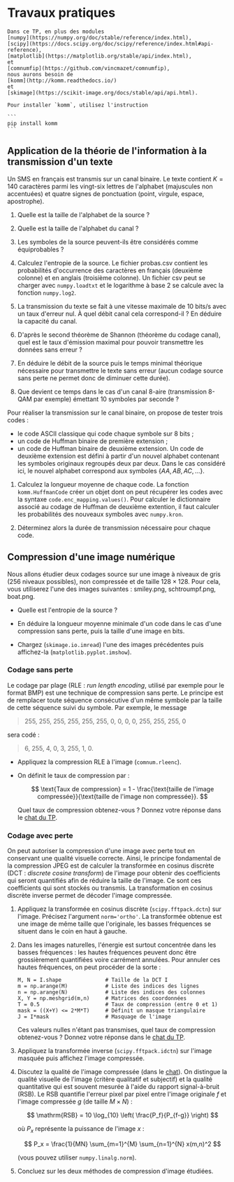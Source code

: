 # Travaux pratiques


````{admonition} Modules Python
Dans ce TP, en plus des modules
[numpy](https://numpy.org/doc/stable/reference/index.html),
[scipy](https://docs.scipy.org/doc/scipy/reference/index.html#api-reference),
[matplotlib](https://matplotlib.org/stable/api/index.html),
et
[comnumfip](https://github.com/vincmazet/comnumfip),
nous aurons besoin de
[komm](http://komm.readthedocs.io/)
et
[skimage](https://scikit-image.org/docs/stable/api/api.html).

Pour installer `komm`, utilisez l'instruction

```
pip install komm
```
````


## Application de la théorie de l'information à la transmission d'un texte

<!-- bien faire comprendre la différence entre Shannon, bits, codes, symboles, ... -->

Un SMS en français est transmis sur un canal binaire.
Le texte contient $K=140$ caractères parmi les vingt-six lettres de l'alphabet (majuscules non accentuées)
et quatre signes de ponctuation (point, virgule, espace, apostrophe).

1. Quelle est la taille de l'alphabet de la source ?

1. Quelle est la taille de l'alphabet du canal ?

1. Les symboles de la source peuvent-ils être considérés comme équiprobables ?

1. Calculez l'entropie de la source.
   Le fichier probas.csv contient les probabilités d'occurrence des caractères en français (deuxième colonne) et en anglais (troisième colonne).
   Un fichier csv peut se charger avec `numpy.loadtxt` et
   le logarithme à base 2 se calcule avec la fonction `numpy.log2`.

1. La transmission du texte se fait à une vitesse maximale de 10 bits/s avec un taux d'erreur nul.
   À quel débit canal cela correspond-il ? En déduire la capacité du canal.

1. D'après le second théorème de Shannon (théorème du codage canal),
   quel est le taux d'émission maximal pour pouvoir transmettre les données sans erreur ?

1. En déduire le débit de la source puis le temps minimal théorique nécessaire pour transmettre le texte sans erreur
   (aucun codage source sans perte ne permet donc de diminuer cette durée).

1. Que devient ce temps dans le cas d'un canal 8-aire (transmission 8-QAM par exemple) émettant 10 symboles par seconde ?

Pour réaliser la transmission sur le canal binaire, on propose de tester trois codes :
* le code ASCII classique qui code chaque symbole sur 8 bits ;
* un code de Huffman binaire de première extension ;
* un code de Huffman binaire de deuxième extension.
  Un code de deuxième extension est défini à partir d'un nouvel alphabet contenant les symboles originaux regroupés deux par deux.
  Dans le cas considéré ici, le nouvel alphabet correspond aux symboles $\{AA, AB, AC, \dots\}$.

1. Calculez la longueur moyenne de chaque code.
   La fonction `komm.HuffmanCode` créer un objet dont on peut récupérer les codes avec la syntaxe `code.enc_mapping.values()`.
   Pour calculer le dictionnaire associé au codage de Huffman de deuxième extention,
   il faut calculer les probabilités des nouveaux symboles avec `numpy.kron`.

1. Déterminez alors la durée de transmission nécessaire pour chaque code.


## Compression d'une image numérique

Nous allons étudier deux codages source sur une image à niveaux de gris (256 niveaux possibles), non compressée et de taille $128\times128$.
Pour cela, vous utiliserez l'une des images suivantes : smiley.png, schtroumpf.png, boat.png.

* Quelle est l'entropie de la source ?

* En déduire la longueur moyenne minimale d'un code dans le cas d'une compression sans perte, puis la taille d'une image en bits.

* Chargez (`skimage.io.imread`) l'une des images précédentes puis affichez-la
  (`matplotlib.pyplot.imshow`).

### Codage sans perte

Le codage par plage (RLE : _run length encoding_, utilisé par exemple pour le format BMP) est une technique de compression sans perte.
Le principe est de remplacer toute séquence consécutive d'un même symbole par la taille de cette séquence suivi du symbole.
Par exemple, le message
> 255, 255, 255, 255, 255, 255, 0, 0, 0, 0, 255, 255, 255, 0

sera codé :

> 6, 255, 4, 0, 3, 255, 1, 0.

* Appliquez la compression RLE à l'image (`comnum.rleenc`).

* On définit le taux de compression par :

  $$
    \text{Taux de compression} = 1 - \frac{\text{taille de l'image compressée}}{\text{taille de l'image non compressée}}.
  $$
  
  Quel taux de compression obtenez-vous ?
  Donnez votre réponse dans le [chat du TP](https://rocketchat.unistra.fr/group/moodle_unistra_Communications_num__riques_650196?layout=embedded).

<!-- Codez la méthode de décompression et vérifiez qu'elle fonctionne correctement en affichant l'image décompressée. -->


### Codage avec perte

On peut autoriser la compression d'une image avec perte tout en conservant une qualité visuelle correcte.
Ainsi, le principe fondamental de la compression JPEG est de calculer la transformée en cosinus discrète (DCT : _discrete cosine transform_)
de l'image pour obtenir des coefficients qui seront quantifiés afin de réduire la taille de l'image.
Ce sont ces coefficients qui sont stockés ou transmis.
La transformation en cosinus discrète inverse permet de décoder l'image compressée.

1. Appliquez la transformée en cosinus discrète (`scipy.fftpack.dctn`) sur l'image.
   Précisez l'argument `norm='ortho'`.
   La transformée obtenue est une image de même taille que l'originale,
   les basses fréquences se situent dans le coin en haut à gauche.

1. Dans les images naturelles, l'énergie est surtout concentrée dans les basses fréquences :
   les hautes fréquences peuvent donc être grossièrement quantifiées voire carrément annulées.
   Pour annuler ces hautes fréquences, on peut procéder de la sorte :
   ```
   M, N = I.shape              # Taille de la DCT I
   m = np.arange(M)            # Liste des indices des lignes
   n = np.arange(N)            # Liste des indices des colonnes
   X, Y = np.meshgrid(m,n)     # Matrices des coordonnées
   T = 0.5                     # Taux de compression (entre 0 et 1)
   mask = ((X+Y) <= 2*M*T)     # Définit un masque triangulaire
   J = I*mask                  # Masquage de l'image
   ```
   Ces valeurs nulles n'étant pas transmises, quel taux de compression obtenez-vous ?
  Donnez votre réponse dans le [chat du TP](https://rocketchat.unistra.fr/group/moodle_unistra_Communications_num__riques_650196?layout=embedded).

1. Appliquez la transformée inverse (`scipy.fftpack.idctn`) sur l'image masquée puis affichez l'image compressée.

1. Discutez la qualité de l'image compressée
  (dans le [chat](https://rocketchat.unistra.fr/group/moodle_unistra_Communications_num__riques_650196?layout=embedded)).
   On distingue la qualité visuelle de l'image (critère qualitatif et subjectif)
   et la qualité quantitative qui est souvent mesurée à l'aide du rapport signal-à-bruit (RSB).
   Le RSB quantifie l'erreur pixel par pixel entre l'image originale $f$ et l'image compressée $g$ (de taille $M \times N$) :
   
   $$
    \mathrm{RSB} = 10 \log_{10} \left( \frac{P_f}{P_{f-g}} \right)
   $$
   
   où $P_x$ représente la puissance de l'image $x$ :
   
   $$
     P_x = \frac{1}{MN} \sum_{m=1}^{M} \sum_{n=1}^{N} x(m,n)^2
   $$
   
   (vous pouvez utiliser `numpy.linalg.norm`).

1. Concluez sur les deux méthodes de compression d'image étudiées.